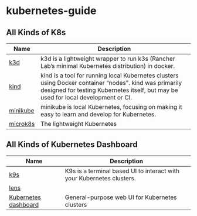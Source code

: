 # kubernetes-guide

## All Kinds of K8s

| Name | Description |
|---|---|
| [k3d](https://k3d.io/) | k3d is a lightweight wrapper to run k3s (Rancher Lab’s minimal Kubernetes distribution) in docker. |
| [kind](https://kind.sigs.k8s.io/) | kind is a tool for running local Kubernetes clusters using Docker container “nodes”. kind was primarily designed for testing Kubernetes itself, but may be used for local development or CI. |
| [minikube](https://minikube.sigs.k8s.io/) | minikube is local Kubernetes, focusing on making it easy to learn and develop for Kubernetes. |
| [microk8s](https://microk8s.io/) | The lightweight Kubernetes |

## All Kinds of Kubernetes Dashboard

| Name | Description |
|---|---|
| [k9s](https://k9scli.io/) | K9s is a terminal based UI to interact with your Kubernetes clusters. |
| [lens](https://k8slens.dev/) | |
| [Kubernetes dashboard](https://github.com/kubernetes/dashboard) | General-purpose web UI for Kubernetes clusters |
